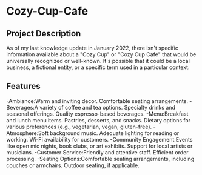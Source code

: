 # Cozy-Cup-Cafe

## Project Description
As of my last knowledge update in January 2022, there isn't specific information available about a "Cozy Cup" or "Cozy Cup Cafe" that would be universally recognized or well-known. It's possible that it could be a local business, a fictional entity, or a specific term used in a particular context.



## Features

-Ambiance:Warm and inviting decor.
Comfortable seating arrangements.
-Beverages:A variety of coffee and tea options.
Specialty drinks and seasonal offerings.
Quality espresso-based beverages.
-Menu:Breakfast and lunch menu items.
Pastries, desserts, and snacks.
Dietary options for various preferences (e.g., vegetarian, vegan, gluten-free).
-Atmosphere:Soft background music.
Adequate lighting for reading or working.
Wi-Fi availability for customers.
-Community Engagement:Events like open mic nights, book clubs, or art exhibits.
Support for local artists or musicians.
-Customer Service:Friendly and attentive staff.
Efficient order processing.
-Seating Options:Comfortable seating arrangements, including couches or armchairs.
Outdoor seating, if applicable.